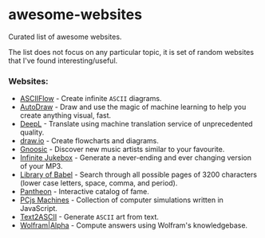 # awesome-websites
Curated list of awesome websites. 

The list does not focus on any particular topic, it is set of random websites that I've found interesting/useful. 

### Websites:
- [ASCIIFlow](http://asciiflow.com/) - Create infinite `ASCII` diagrams.
- [AutoDraw](https://www.autodraw.com/) - Draw and use the magic of machine learning to help you create anything visual, fast.
- [DeepL](https://www.deepl.com/translator) - Translate using machine translation service of unprecedented quality.
- [draw.io](https://www.draw.io/) - Create flowcharts and diagrams.
- [Gnoosic](http://www.gnoosic.com/) - Discover new music artists similar to your favourite.
- [Infinite Jukebox](http://infinitejukebox.playlistmachinery.com/) - Generate a never-ending and ever changing version of your MP3.
- [Library of Babel](https://libraryofbabel.info/) - Search through all possible pages of 3200 characters (lower case letters, space, comma, and period).
- [Pantheon](http://pantheon.media.mit.edu/) - Interactive catalog of fame.
- [PCjs Machines](https://www.pcjs.org/) - Collection of computer simulations written in JavaScript.
- [Text2ASCII](http://patorjk.com/software/taag/#p=display&f=Graffiti&t=Type%20Something%20) - Generate `ASCII` art from text.
- [Wolfram|Alpha](http://www.wolframalpha.com/) - Compute answers using Wolfram's knowledgebase.
